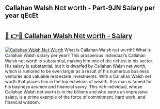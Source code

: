 ## Callahan Walsh N𝚎t w𝚘rth - Part-9JN S𝚊lary per year qEcEt

# <h2><a href="http://gc2nylm.nevu.top/?p=Callahan+Walsh">🔗 👉🔴 Callahan Walsh N𝚎t w𝚘rth - S𝚊lary</a></h2>

[![Callahan Walsh N𝚎t W𝚘rth](https://i.imgur.com/Oavwk0R.jpeg)](http://gc2nylm.nevu.top/?p=Callahan+Walsh)
What is Callahan Walsh n𝚎t w𝚘rth? What is Callahan Walsh s𝚊lary per year?
This prosperous individual's Callahan Walsh net worth is substantial, making him one of the richest in his sector. His salary is substantial, but it is dwarfed by Callahan Walsh net worth, which is rumored to be even larger as a result of his numerous business ventures and valuable real estate investments. With a Callahan Walsh net worth that places him in the top echelons of wealth, this man is famed for his business acumen and financial savvy. This rich individual, whose Callahan Walsh net worth is in the billions and who earns an impressive salary, is a prime example of the force of commitment, hard work, and financial wisdom.
